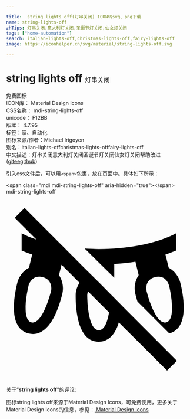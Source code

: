 ```yaml
---

title:  string lights off(灯串关闭) ICON转svg、png下载
name: string-lights-off
zhTips: 灯串关闭,意大利灯关闭,圣诞节灯关闭,仙女灯关闭
tags: ["home-automation"]
search: italian-lights-off,christmas-lights-off,fairy-lights-off
image: https://iconhelper.cn/svg/material/string-lights-off.svg

---
```


# string lights off  <small style="font-size: 60%;font-weight: 100">灯串关闭</small>


<div class="detail-page">
<p>
<span><span class="badge-success badge">免费图标</span> </span>
<br/>
<span>
ICON库：
<span class="badge-secondary badge">Material Design Icons</span> 
</span>
<br/>
<span>
CSS名称：
<span class="badge-secondary badge">mdi-string-lights-off</span> 
</span>
<br/>
<span>
unicode：
<span class="badge-secondary badge">F12BB</span> 
<copy-btn content='F12BB' btn-title=""></copy-btn>
<copy-btn :content='String.fromCodePoint(parseInt("F12BB", 16))' btn-title="复制U"></copy-btn>
</span>
<br/>
<span>
版本：
<span class="badge-secondary badge">4.7.95</span> 
</span><br/><span>标签：<span class="badge-light badge"><router-link to="/tags/home-automation.html">家、自动化</router-link></span></span>
<br/>
<span>图标来源/作者：<span class="badge-light badge">Michael Irigoyen</span></span> 
<br/>
<span>别名：<span class="badge-light badge">italian-lights-off</span><span class="badge-light badge">christmas-lights-off</span><span class="badge-light badge">fairy-lights-off</span></span><br/><span class="zh-detail">中文描述：<span class="badge-primary badge">灯串关闭</span><span class="badge-primary badge">意大利灯关闭</span><span class="badge-primary badge">圣诞节灯关闭</span><span class="badge-primary badge">仙女灯关闭</span><span class="help-link"><span>帮助改进</span>(<a href="https://gitee.com/liuwave/icon-helper/edit/master/json/material/string-lights-off.json" target="_blank" rel="noopener noreferrer">gitee</a><a href="https://github.com/liuwave/icon-helper/edit/master/json/material/string-lights-off.json" target="_blank" rel="noopener noreferrer">github</a></span>)</span><br/>
</p>
</div>
<div class="alert alert-dark">
  <i class="mdi mdi-string-lights-off mdi-48px"></i>
  <i class="mdi mdi-string-lights-off mdi-36px"></i>
  <i class="mdi mdi-string-lights-off mdi-24px"></i>
  <i class="mdi mdi-string-lights-off mdi-18px"></i>
</div>
<div>
  <p>引入css文件后，可以用<code>&lt;span&gt;</code>包裹，放在页面中。具体如下所示：    
  </p>
  <div class="alert alert-primary" style="font-size: 14px">
    &lt;span class="mdi mdi-string-lights-off" aria-hidden="true"&gt;&lt;/span&gt;
    <copy-btn content='<span class="mdi mdi-string-lights-off" aria-hidden="true"></span>'></copy-btn>
  </div>
  <div class="alert alert-secondary">
    <i class="mdi mdi-string-lights-off"
    style="font-size: 24px"
    aria-hidden="true"></i> mdi-string-lights-off
    <copy-btn content="mdi-string-lights-off" btn-title="复制图标名称"></copy-btn>
  </div>
</div>
<div id="svg" class="svg-wrap">
<svg xmlns="http://www.w3.org/2000/svg" viewBox="0 0 24 24"><path d="M14 10.74V8.96C14.95 8.9 15.86 8.81 16.74 8.67L17.16 10.39C16.67 11.12 16.54 12 16.73 12.82C16.82 13.17 16.91 13.5 17 13.8L21.12 17.92C23.61 17.26 23.09 13.55 22.56 11.39C22.36 10.59 21.82 9.85 21.05 9.44L20.63 7.74C21.11 7.58 21.57 7.41 22 7.23V5C20 6.07 16.53 7.03 12 7.03C11.37 7.03 10.76 7 10.17 6.97M20.72 16.5C19.27 16.84 18.19 12.47 18.19 12.47S17.83 11 19.29 10.65 21.1 11.75 21.1 11.75 22.18 16.12 20.72 16.5M14.95 14.29L13.5 12.83V12.83L12.18 11.5H12.18L10 9.34V9.34L9.58 8.93H9.59L7.32 6.66H7.32L2.39 1.73L1.11 3L3.91 5.8C3.19 5.55 2.53 5.28 2 5V7.23C2.43 7.41 2.89 7.58 3.37 7.74L2.95 9.44C2.18 9.85 1.64 10.59 1.44 11.39C.905 13.57 .385 17.31 2.92 17.93C4 18.2 6 17.89 7.27 12.82C7.46 12 7.33 11.12 6.84 10.39L7.17 9.06L9.5 11.38C9.18 11.87 9 12.44 9 13C9 15.24 9.39 19 12 19C12.8 19 13.97 18.59 14.59 16.5L20.84 22.73L22.11 21.46L14.95 14.3L14.95 14.29M5.81 12.47C5.81 12.47 4.74 16.84 3.28 16.5C1.82 16.12 2.9 11.75 2.9 11.75S3.26 10.29 4.71 10.65 5.81 12.47 5.81 12.47M12 17.5C10.5 17.5 10.5 13 10.5 13S10.5 12.77 10.6 12.5L13.32 15.21C13.13 16.35 12.76 17.5 12 17.5Z" /></svg>
</div>
<detail full-name='mdi-string-lights-off'></detail>
<div class="icon-detail__container">
<p>关于“<b>string lights off</b>”的评论:</p>
</div>
<Vssue title="关于“string lights off”的评论" />    
<div><p>图标string lights off来源于Material Design Icons，可免费使用，更多关于 Material Design Icons的信息，参见：<a target="_blank" href="https://iconhelper.cn/material.html"> Material Design Icons</a>
</p></div>
